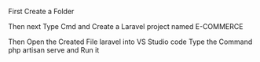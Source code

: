 First Create a Folder 

Then next Type Cmd and Create a Laravel project named E-COMMERCE

Then Open the Created File laravel into VS Studio code Type the Command php artisan serve and Run it 
